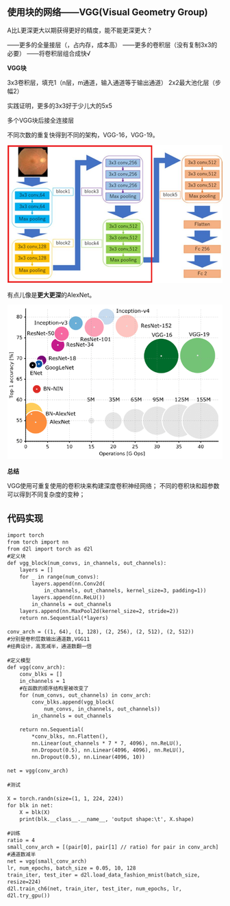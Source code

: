 ## 使用块的网络——VGG(Visual Geometry Group)

A比L更深更大以期获得更好的精度，能不能更深更大？

——更多的全量接层（，占内存，成本高）
——更多的卷积层（没有复制3x3的必要）
——将卷积层组合成快√

**VGG块**

3x3卷积层，填充1（n层，m通道，输入通道等于输出通道）
2x2最大池化层（步幅2）

实践证明，更多的3x3好于少儿大的5x5

多个VGG块后接全连接层

不同次数的重复快得到不同的架构，VGG-16，VGG-19。

![](\Images/Overall-architecture-of-the-Visual-Geometry-Group-16-VGG-16-model-VGG-16-comprises.png)

有点儿像是**更大更深**的AlexNet。

![](\Images/Comparison-of-popular-CNN-architectures-The-vertical-axis-shows-top-1-accuracy-on.png)

**总结**

VGG使用可重复使用的卷积块来构建深度卷积神经网络；
不同的卷积块和超参数可以得到不同复杂度的变种；

## 代码实现

```
import torch
from torch import nn
from d2l import torch as d2l
#定义块
def vgg_block(num_convs, in_channels, out_channels):
    layers = []
    for _ in range(num_convs):
        layers.append(nn.Conv2d(
            in_channels, out_channels, kernel_size=3, padding=1))
        layers.append(nn.ReLU())
        in_channels = out_channels
    layers.append(nn.MaxPool2d(kernel_size=2, stride=2))
    return nn.Sequential(*layers)

conv_arch = ((1, 64), (1, 128), (2, 256), (2, 512), (2, 512))
#分别是卷积层数输出通道数,VGG11
#经典设计，高宽减半，通道数翻一倍

#定义模型
def vgg(conv_arch):
    conv_blks = []
    in_channels = 1
    #在函数的顺序结构里被改变了
    for (num_convs, out_channels) in conv_arch:
        conv_blks.append(vgg_block(
            num_convs, in_channels, out_channels))
        in_channels = out_channels
    
    return nn.Sequential(
        *conv_blks, nn.Flatten(),
        nn.Linear(out_channels * 7 * 7, 4096), nn.ReLU(),
        nn.Dropout(0.5), nn.Linear(4096, 4096), nn.ReLU(),
        nn.Dropout(0.5), nn.Linear(4096, 10))

net = vgg(conv_arch)

#测试

X = torch.randn(size=(1, 1, 224, 224))
for blk in net:
    X = blk(X)
    print(blk.__class__.__name__, 'output shape:\t', X.shape)

#训练
ratio = 4
small_conv_arch = [(pair[0], pair[1] // ratio) for pair in conv_arch]
#通道数减半
net = vgg(small_conv_arch)
lr, num_epochs, batch_size = 0.05, 10, 128
train_iter, test_iter = d2l.load_data_fashion_mnist(batch_size, resize=224)
d2l.train_ch6(net, train_iter, test_iter, num_epochs, lr, d2l.try_gpu())
```